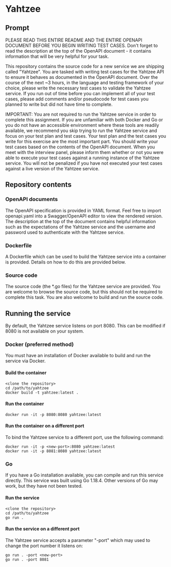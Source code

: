 # Yahtzee
## Prompt
PLEASE READ THIS ENTIRE README AND THE ENTIRE OPENAPI DOCUMENT BEFORE YOU BEGIN WRITING TEST CASES. Don't forget to read the description at the top of the OpenAPI document - it contains information that will be very helpful for your task.

This repository contains the source code for a new service we are shipping called "Yahtzee". You are tasked with writing test cases for the Yahtzee API to ensure it behaves as documented in the OpenAPI document. Over the course of the next ~3 hours, in the language and testing framework of your choice, please write the necessary test cases to validate the Yahtzee service. If you run out of time before you can implement all of your test cases, please add comments and/or pseudocode for test cases you planned to write but did not have time to complete.

IMPORTANT: You are not required to run the Yahtzee service in order to complete this assignment. If you are unfamiliar with both Docker and Go or you do not have an accessible environment where these tools are readily available, we recommend you skip trying to run the Yahtzee service and focus on your test plan and test cases. Your test plan and the test cases you write for this exercise are the most important part. You should write your test cases based on the contents of the OpenAPI document. When you meet with the interview panel, please inform them whether or not you were able to execute your test cases against a running instance of the Yahtzee service. You will not be penalized if you have not executed your test cases against a live version of the Yahtzee service.
## Repository contents
### OpenAPI documents
The OpenAPI specification is provided in YAML format. Feel free to import openapi.yaml into a Swagger/OpenAPI editor to view the rendered version. The description at the top of the document contains helpful information such as the expectations of the Yahtzee service and the username and password used to authenticate with the Yahtzee service.
### Dockerfile
A Dockerfile which can be used to build the Yahtzee service into a container is provided. Details on how to do this are provided below.
### Source code
The source code (the *.go files) for the Yahtzee service are provided. You are welcome to browse the source code, but this should not be required to complete this task. You are also welcome to build and run the source code.
## Running the service
By default, the Yahtzee service listens on port 8080. This can be modified if 8080 is not available on your system.
### Docker (preferred method)
You must have an installation of Docker available to build and run the service via Docker.
#### Build the container

    <clone the repository>
    cd /path/to/yahtzee
    docker build -t yahtzee:latest .
    
#### Run the container

    docker run -it -p 8080:8080 yahtzee:latest
#### Run the container on a different port
To bind the Yahtzee service to a different port, use the following command:

    docker run -it -p <new-port>:8080 yahtzee:latest
    docker run -it -p 8081:8080 yahtzee:latest

### Go
If you have a Go installation available, you can compile and run this service directly. This service was built using Go 1.18.4. Other versions of Go may work, but they have not been tested.
#### Run the service

    <clone the repository>
    cd /path/to/yahtzee
    go run .
 
#### Run the service on a different port
The Yahtzee service accepts a parameter "-port" which may used to change the port number it listens on:

    go run . -port <new-port>
    go run . -port 8081
